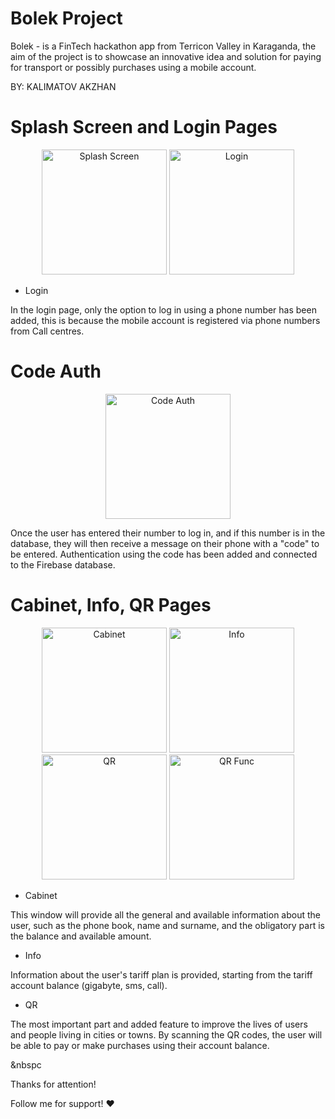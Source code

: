 # Bolek Project


Bolek - is a FinTech hackathon app from Terricon Valley in Karaganda, the aim of the project is to showcase an innovative idea and solution for paying for transport or possibly purchases using a mobile account.

BY: KALIMATOV AKZHAN



# Splash Screen and Login Pages

<p align="center">
  <img src="https://github.com/manste1n/bolekproject/blob/master/assets/1.png" width="200" title="Splash Screen">
  <img src="https://github.com/manste1n/bolekproject/blob/master/assets/2.png" width="200" title="Login">
</p>



* Login

In the login page, only the option to log in using a phone number has been added, this is because the mobile account is registered via phone numbers from Call centres.



# Code Auth

<p align="center">
  <img src="https://github.com/manste1n/bolekproject/blob/master/assets/3.png" width="200" title="Code Auth">
</p>


Once the user has entered their number to log in, and if this number is in the database, they will then receive a message on their phone with a "code" to be entered. Authentication using the code has been added and connected to the Firebase database.



# Cabinet, Info, QR Pages

<p align="center">
  <img src="https://github.com/manste1n/bolekproject/blob/master/assets/4.png" width="200" title="Cabinet">
  <img src="https://github.com/manste1n/bolekproject/blob/master/assets/6.png" width="200" title="Info">
  <img src="https://github.com/manste1n/bolekproject/blob/master/assets/7.png" width="200" title="QR">
    <img src="https://github.com/manste1n/bolekproject/blob/master/assets/8.png" width="200" title="QR Func">
</p>




* Cabinet

This window will provide all the general and available information about the user, such as the phone book, name and surname, and the obligatory part is the balance and available amount. 


* Info

Information about the user's tariff plan is provided, starting from the tariff account balance (gigabyte, sms, call).

* QR

The most important part and added feature to improve the lives of users and people living in cities or towns. By scanning the QR codes, the user will be able to pay or make purchases using their account balance.



&nbspc


Thanks for attention!

Follow me for support! :heart:


